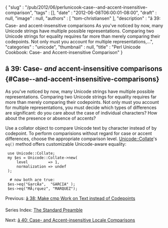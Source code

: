 {
   "slug" : "/pub/2012/06/perlunicook-case--and-accent-insensitive-comparison",
   "tags" : [],
   "date" : "2012-06-08T06:00:01-08:00",
   "draft" : null,
   "image" : null,
   "authors" : [
      "tom-christiansen"
   ],
   "description" : "â 39: Case- and accent-insensitive comparisons As you've noticed by now, many Unicode strings have multiple possible representations. Comparing two Unicode strings for equality requires far more than merely comparing their codepoints. Not only must you account for multiple representations,...",
   "categories" : "unicode",
   "thumbnail" : null,
   "title" : "Perl Unicode Cookbook: Case- and Accent-insensitive Comparison"
}





â 39: Case- *and* accent-insensitive comparisons {#Case--and-accent-insensitive-comparisons}
------------------------------------------------

As you've noticed by now, many Unicode strings have multiple possible
representations. Comparing two Unicode strings for equality requires far
more than merely comparing their codepoints. Not only must you account
for multiple representations, you must decide which types of differences
are significant: do you care about the case of individual characters?
How about the presence or absence of accents?

Use a collator object to compare Unicode text by character instead of by
codepoint. To perform comparisions without regard for case or accent
differences, choose the appropriate comparison level.
[Unicode::Collate](http://search.cpan.org/perldoc?Unicode::Collate)'s
`eq()` method offers customizable Unicode-aware equality:

     use Unicode::Collate;
     my $es = Unicode::Collate->new(
         level         => 1,
         normalization => undef
     );

      # now both are true:
     $es->eq("GarcÃ­a",  "GARCIA" );
     $es->eq("MÃ¡rquez", "MARQUEZ");

Previous: [â 38: Make cmp Work on Text instead of
Codepoints](/media/_pub_2012_06_perlunicook-case--and-accent-insensitive-comparison/perlunicook-make-cmp-work-on-text-instead-of-codepoints.html)

Series Index: [The Standard
Preamble](/media/_pub_2012_06_perlunicook-case--and-accent-insensitive-comparison/perlunicook-standard-preamble.html)

Next: [â 40: Case- and Accent-insensitive Locale
Comparisons](/media/_pub_2012_06_perlunicook-case--and-accent-insensitive-comparison/perlunicook-case--and-accent-insensitive-locale-comparison.html)



